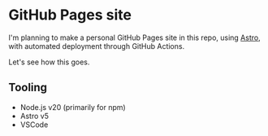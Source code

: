 # GitHub Pages site

I'm planning to make a personal GitHub Pages site in this repo, using [Astro](https://astro.build/), with automated deployment through GitHub Actions.

Let's see how this goes.


## Tooling
- Node.js v20 (primarily for npm)
- Astro v5
- VSCode
